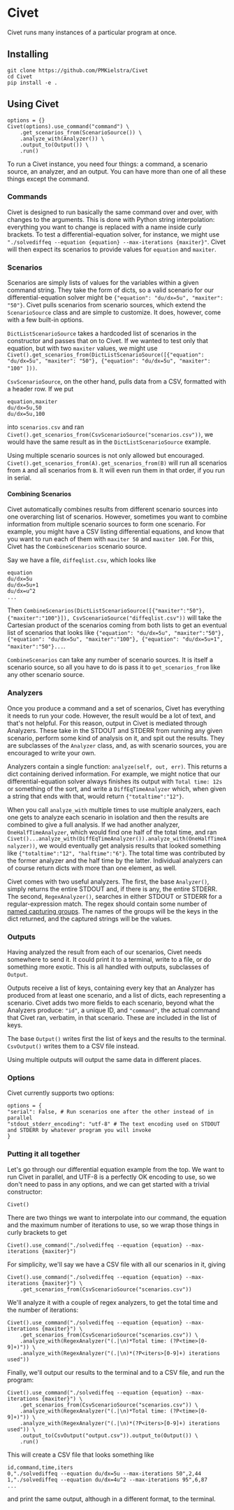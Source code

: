 # Civet
Civet runs many instances of a particular program at once.

## Installing

```
git clone https://github.com/PMKielstra/Civet
cd Civet
pip install -e .
```


## Using Civet

```
options = {}
Civet(options).use_command("command") \
	.get_scenarios_from(ScenarioSource()) \
	.analyze_with(Analyzer()) \
	.output_to(Output()) \
	.run()
```

To run a Civet instance, you need four things: a command, a scenario source, an analyzer, and an output.  You can have more than one of all these things except the command.

### Commands
Civet is designed to run basically the same command over and over, with changes to the arguments.  This is done with Python string interpolation: everything you want to change is replaced with a name inside curly brackets.  To test a differential-equation solver, for instance, we might use `"./solvediffeq --equation {equation} --max-iterations {maxiter}"`.  Civet will then expect its scenarios to provide values for `equation` and `maxiter`.

### Scenarios
Scenarios are simply lists of values for the variables within a given command string.  They take the form of dicts, so a valid scenario for our differential-equation solver might be `{"equation": "du/dx=5u", "maxiter": "50"}`.  Civet pulls scenarios from scenario sources, which extend the `ScenarioSource` class and are simple to customize.  It does, however, come with a few built-in options.

`DictListScenarioSource` takes a hardcoded list of scenarios in the constructor and passes that on to Civet.  If we wanted to test only that equation, but with two `maxiter` values, we might use `Civet().get_scenarios_from(DictListScenarioSource([{"equation": "du/dx=5u", "maxiter": "50"}, {"equation": "du/dx=5u", "maxiter": "100" ]))`.

`CsvScenarioSource`, on the other hand, pulls data from a CSV, formatted with a header row.  If we put
```
equation,maxiter
du/dx=5u,50
du/dx=5u,100
```
into `scenarios.csv` and ran `Civet().get_scenarios_from(CsvScenarioSource("scenarios.csv"))`, we would have the same result as in the `DictListScenarioSource` example.

Using multiple scenario sources is not only allowed but encouraged.  `Civet().get_scenarios_from(A).get_scenarios_from(B)` will run all scenarios from `A` and all scenarios from `B`.  It will even run them in that order, if you run in serial.

#### Combining Scenarios
Civet automatically combines results from different scenario sources into one overarching list of scenarios.  However, sometimes you want to combine information from multiple scenario sources to form one scenario.  For example, you might have a CSV listing differential equations, and know that you want to run each of them with `maxiter 50` and `maxiter 100`.  For this, Civet has the `CombineScenarios` scenario source.

Say we have a file, `diffeqlist.csv`, which looks like
```
equation
du/dx=5u
du/dx=5u+1
du/dx=u^2
...
```

Then `CombineScenarios(DictListScenarioSource([{"maxiter":"50"}, {"maxiter":"100"}]), CsvScenarioSource("diffeqlist.csv"))` will take the Cartesian product of the scenarios coming from both lists to get an eventual list of scenarios that looks like `{"equation": "du/dx=5u", "maxiter":"50"}, {"equation": "du/dx=5u", "maxiter":"100"}, {"equation": "du/dx=5u+1", "maxiter":"50"}...`.

`CombineScenarios` can take any number of scenario sources.  It is itself a scenario source, so all you have to do is pass it to `get_scenarios_from` like any other scenario source.

### Analyzers
Once you produce a command and a set of scenarios, Civet has everything it needs to run your code.  However, the result would be a lot of text, and that's not helpful.  For this reason, output in Civet is mediated through Analyzers.  These take in the STDOUT and STDERR from running any given scenario, perform some kind of analysis on it, and spit out the results.  They are subclasses of the `Analyzer` class, and, as with scenario sources, you are encouraged to write your own.

Analyzers contain a single function: `analyze(self, out, err)`.  This returns a dict containing derived information.  For example, we might notice that our differential-equation solver always finishes its output with `Total time: 12s` or something of the sort, and write a `DiffEqTimeAnalyzer` which, when given a string that ends with that, would return `{"totaltime":"12"}`.

When you call `analyze_with` multiple times to use multiple analyzers, each one gets to analyze each scenario in isolation and then the results are combined to give a full analysis.  If we had another analyzer, `OneHalfTimeAnalyzer`, which would find one half of the total time, and ran `Civet()...analyze_with(DiffEqTimeAnalyzer()).analyze_with(OneHalfTimeAnalyzer))`, we would eventually get analysis results that looked something like `{"totaltime":"12", "halftime":"6"}`.  The total time was contributed by the former analyzer and the half time by the latter.  Individual analyzers can of course return dicts with more than one element, as well.

Civet comes with two useful analyzers.  The first, the base `Analyzer()`, simply returns the entire STDOUT and, if there is any, the entire STDERR.  The second, `RegexAnalyzer()`, searches in either STDOUT or STDERR for a regular-expression match.  The regex should contain some number of [named capturing groups](https://docs.python.org/3/howto/regex.html#non-capturing-and-named-groups).  The names of the groups will be the keys in the dict returned, and the captured strings will be the values.

### Outputs
Having analyzed the result from each of our scenarios, Civet needs somewhere to send it.  It could print it to a terminal, write to a file, or do something more exotic.  This is all handled with outputs, subclasses of `Output`.

Outputs receive a list of keys, containing every key that an Analyzer has produced from at least one scenario, and a list of dicts, each representing a scenario.  Civet adds two more fields to each scenario, beyond what the Analyzers produce: `"id"`, a unique ID, and `"command"`, the actual command that Civet ran, verbatim, in that scenario.  These are included in the list of keys.

The base `Output()` writes first the list of keys and the results to the terminal.  `CsvOutput()` writes them to a CSV file instead.

Using multiple outputs will output the same data in different places.

### Options
Civet currently supports two options:

```
options = {
"serial": False, # Run scenarios one after the other instead of in parallel
"stdout_stderr_encoding": "utf-8" # The text encoding used on STDOUT and STDERR by whatever program you will invoke
}
```

### Putting it all together

Let's go through our differential equation example from the top.  We want to run Civet in parallel, and UTF-8 is a perfectly OK encoding to use, so we don't need to pass in any options, and we can get started with a trivial constructor:

```
Civet()
```

There are two things we want to interpolate into our command, the equation and the maximum number of iterations to use, so we wrap those things in curly brackets to get

```
Civet().use_command("./solvediffeq --equation {equation} --max-iterations {maxiter}")
```

For simplicity, we'll say we have a CSV file with all our scenarios in it, giving

```
Civet().use_command("./solvediffeq --equation {equation} --max-iterations {maxiter}") \
	.get_scenarios_from(CsvScenarioSource("scenarios.csv"))
```
We'll analyze it with a couple of regex analyzers, to get the total time and the number of iterations:

```
Civet().use_command("./solvediffeq --equation {equation} --max-iterations {maxiter}") \
	.get_scenarios_from(CsvScenarioSource("scenarios.csv")) \
	.analyze_with(RegexAnalyzer("(.|\n)*Total time: (?P<time>[0-9]+)")) \
	.analyze_with(RegexAnalyzer("(.|\n)*(?P<iters>[0-9]+) iterations used"))
```
Finally, we'll output our results to the terminal and to a CSV file, and run the program:

```
Civet().use_command("./solvediffeq --equation {equation} --max-iterations {maxiter}") \
	.get_scenarios_from(CsvScenarioSource("scenarios.csv")) \
	.analyze_with(RegexAnalyzer("(.|\n)*Total time: (?P<time>[0-9]+)")) \
	.analyze_with(RegexAnalyzer("(.|\n)*(?P<iters>[0-9]+) iterations used")) \
	.output_to(CsvOutput("output.csv")).output_to(Output()) \
	.run()
```

This will create a CSV file that looks something like

```
id,command,time,iters
0,"./solvediffeq --equation du/dx=5u --max-iterations 50",2,44
1,"./solvediffeq --equation du/dx=4u^2 --max-iterations 95",6,87
...
```
and print the same output, although in a different format, to the terminal.
